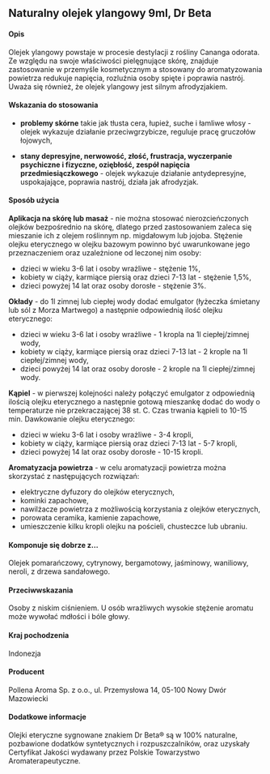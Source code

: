## Naturalny olejek ylangowy 9ml, Dr Beta

#### Opis

Olejek ylangowy powstaje w procesie destylacji z rośliny Cananga odorata. Ze względu na swoje właściwości pielęgnujące skórę, znajduje zastosowanie w przemyśle kosmetycznym a stosowany do aromatyzowania powietrza redukuje napięcia, rozluźnia osoby spięte i poprawia nastrój. Uważa się również, że olejek ylangowy jest silnym afrodyzjakiem.

#### Wskazania do stosowania

- **problemy skórne** takie jak tłusta cera, łupież, suche i łamliwe włosy - olejek wykazuje działanie przeciwgrzybicze, reguluje pracę gruczołów łojowych,

- **stany depresyjne, nerwowość, złość, frustracja, wyczerpanie psychiczne i fizyczne, oziębłość, zespół napięcia przedmiesiączkowego** - olejek wykazuje działanie antydepresyjne, uspokajające, poprawia nastrój, działa jak afrodyzjak.

#### Sposób użycia

**Aplikacja na skórę lub masaż** - nie można stosować nierozcieńczonych olejków bezpośrednio na skórę, dlatego przed zastosowaniem zaleca się mieszanie ich z olejem roślinnym np. migdałowym lub jojoba. Stężenie olejku eterycznego w olejku bazowym powinno być uwarunkowane jego przeznaczeniem oraz uzależnione od leczonej nim osoby:

- dzieci w wieku 3-6 lat i osoby wrażliwe - stężenie 1%,
- kobiety w ciąży, karmiące piersią oraz dzieci 7-13 lat - stężenie 1,5%,
- dzieci powyżej 14 lat oraz osoby dorosłe - stężenie 3%.

**Okłady** - do 1l zimnej lub ciepłej wody dodać emulgator (łyżeczka śmietany lub sól z Morza Martwego) a następnie odpowiednią ilość olejku eterycznego:

- dzieci w wieku 3-6 lat i osoby wrażliwe - 1 kropla na 1l ciepłej/zimnej wody,
- kobiety w ciąży, karmiące piersią oraz dzieci 7-13 lat - 2 krople na 1l ciepłej/zimnej wody,
- dzieci powyżej 14 lat oraz osoby dorosłe - 2 krople na 1l ciepłej/zimnej wody.

**Kąpiel** - w pierwszej kolejności należy połączyć emulgator z odpowiednią ilością olejku eterycznego a następnie gotową mieszankę dodać do wody o temperaturze nie przekraczającej 38 st. C. Czas trwania kąpieli to 10-15 min. Dawkowanie olejku eterycznego:

- dzieci w wieku 3-6 lat i osoby wrażliwe - 3-4 kropli,
- kobiety w ciąży, karmiące piersią oraz dzieci 7-13 lat - 5-7 kropli,
- dzieci powyżej 14 lat oraz osoby dorosłe - 10-15 kropli.

**Aromatyzacja powietrza** - w celu aromatyzacji powietrza można skorzystać z następujących rozwiązań:

- elektryczne dyfuzory do olejków eterycznych,
- kominki zapachowe,
- nawilżacze powietrza z możliwością korzystania z olejków eterycznych,
- porowata ceramika, kamienie zapachowe,
- umieszczenie kilku kropli olejku na pościeli, chusteczce lub ubraniu.

#### Komponuje się dobrze z…

Olejek pomarańczowy, cytrynowy, bergamotowy, jaśminowy, waniliowy, neroli, z drzewa sandałowego.

#### Przeciwwskazania

Osoby z niskim ciśnieniem. U osób wrażliwych wysokie stężenie aromatu może wywołać mdłości i bóle głowy.

#### Kraj pochodzenia

Indonezja

#### Producent

Pollena Aroma Sp. z o.o., ul. Przemysłowa 14, 05-100 Nowy Dwór Mazowiecki

#### Dodatkowe informacje

Olejki eteryczne sygnowane znakiem Dr Beta® są w 100% naturalne, pozbawione dodatków syntetycznych i rozpuszczalników, oraz uzyskały Certyfikat Jakości wydawany przez Polskie Towarzystwo Aromaterapeutyczne.
